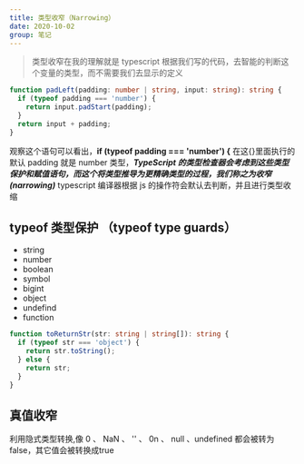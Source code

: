 ```yaml
---
title: 类型收窄（Narrowing）
date: 2020-10-02
group: 笔记
---
```


> 类型收窄在我的理解就是 typescript 根据我们写的代码，去智能的判断这个变量的类型，而不需要我们去显示的定义

```typescript
function padLeft(padding: number | string, input: string): string {
  if (typeof padding === 'number') {
    return input.padStart(padding);
  }
  return input + padding;
}
```

观察这个语句可以看出，**if (typeof padding === 'number') {** 在这{}里面执行的默认 padding 就是 number 类型，**_TypeScript 的类型检查器会考虑到这些类型保护和赋值语句，而这个将类型推导为更精确类型的过程，我们称之为收窄 (narrowing)_**
typescript 编译器根据 js 的操作符会默认去判断，并且进行类型收缩

## typeof 类型保护 （typeof type guards）

- string
- number
- boolean
- symbol
- bigint
- object
- undefind
- function

```typescript
function toReturnStr(str: string | string[]): string {
  if (typeof str === 'object') {
    return str.toString();
  } else {
    return str;
  }
}
```

## 真值收窄
利用隐式类型转换,像 0 、 NaN 、 '' 、 0n 、 null 、undefined 都会被转为false，其它值会被转换成true